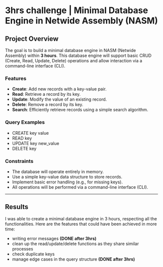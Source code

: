 # 3hrs challenge | Minimal Database Engine in Netwide Assembly (NASM)

## Project Overview

The goal is to build a minimal database engine in NASM (Netwide Assembly) within **3 hours**. This database engine will support basic CRUD (Create, Read, Update, Delete) operations and allow interaction via a command-line interface (CLI).

### Features
- **Create**:   Add new records with a key-value pair.
- **Read**:     Retrieve a record by its key.
- **Update**:   Modify the value of an existing record.
- **Delete**:   Remove a record by its key.
- **Search**:   Efficiently retrieve records using a simple search algorithm.

### Query Examples
- CREATE key value
- READ key
- UPDATE key new_value
- DELETE key

### Constraints
- The database will operate entirely in memory.
- Use a simple key-value data structure to store records.
- Implement basic error handling (e.g., for missing keys).
- All operations will be performed via a command-line interface (CLI).

---

## Results

I was able to create a minimal database engine in 3 hours, respecting all the functionalities.
Here are the features that could have been achieved in more time:
- writing error messages **(DONE after 3hrs)**
- clean up the read/update/delete functions as they share similar processes
- check duplicate keys
- manage edge cases in the query structure **(DONE after 3hrs)**
